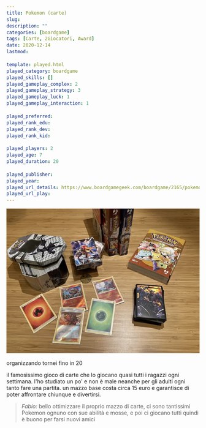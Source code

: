 ```yaml
---
title: Pokemon (carte)
slug: 
description: ""
categories: [boardgame]
tags: [Carte, 2Giocatori, Award]
date: 2020-12-14
lastmod: 

template: played.html
played_category: boardgame
played_skills: []
played_gameplay_complex: 2
played_gameplay_strategy: 3
played_gameplay_luck: 1
played_gameplay_interaction: 1

played_preferred: 
played_rank_edu: 
played_rank_dev: 
played_rank_kid: 

played_players: 2
played_age: 7
played_duration: 20

played_publisher: 
played_year: 
played_url_details: https://www.boardgamegeek.com/boardgame/2165/pokemon-trading-card-game
played_url_play: 
---
```


![](img/pokemon.webp)

organizzando tornei fino in 20

il famosissimo gioco di carte che lo giocano quasi tutti i ragazzi ogni settimana.
l'ho studiato un po' e non è male neanche per gli adulti ogni tanto fare una partita. un mazzo base costa circa 15 euro e garantisce di poter affrontare chiunque e divertirsi.

> *Fabio:*
> bello ottimizzare il proprio mazzo di carte, ci sono tantissimi Pokemon ognuno con sue abilità e mosse, e poi ci giocano tutti quindi è buono per farsi nuovi amici
